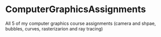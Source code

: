 # ComputerGraphicsAssignments
All 5 of my computer graphics course assignments (camera and shpae, bubbles, curves, rasterizarion and ray tracing)
